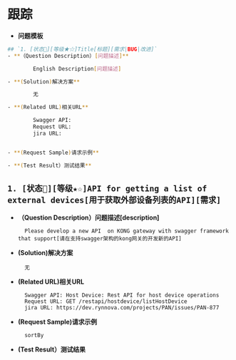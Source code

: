 # 跟踪

- **问题模板**
```sh
## `1. [状态🔺][等级★☆]Title[标题][需求|BUG|改进]`
- **（Question Description）[问题描述]**

        English Description[问题描述]

- **(Solution)解决方案**

        无

- **(Related URL)相关URL**

        Swagger API: 
        Request URL: 
        jira URL: 


- **(Request Sample)请求示例**

- **(Test Result）测试结果**

```


## `1. [状态🔺][等级★☆]API for getting a list of external devices[用于获取外部设备列表的API][需求]`

- **（Question Description）问题描述[description]**

        Please develop a new API  on KONG gateway with swagger framework that support[请在支持swagger架构的kong网关的开发新的API]

- **(Solution)解决方案**

        无

- **(Related URL)相关URL**

        Swagger API: Host Device: Rest API for host device operations
        Request URL: GET /restapi/hostdevice/listHostDevice
        jira URL: https://dev.rynnova.com/projects/PAN/issues/PAN-877


- **(Request Sample)请求示例**

        sortBy
- **(Test Result）测试结果**

